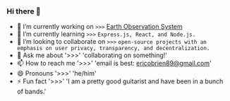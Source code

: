 ### Hi there 👋


- 🔭 I’m currently working on `>>>` [Earth Observation System](https://github.com/cireneirbo/Earth-Observation-System)
- 🌱 I’m currently learning `>>>` `Express.js, React, and Node.js.`
- 👯 I’m looking to collaborate on `>>>` `open-source projects with an emphasis on user privacy, transparency, and decentralization.`
- 💬 Ask me about '>>>' 'collaborating on something!'
- 📫 How to reach me '>>>' 'email is best: ericobrien89@gmail.com'
- 😄 Pronouns '>>>' 'he/him'
- ⚡ Fun fact '>>>' 'I am a pretty good guitarist and have been in a bunch of bands.'

